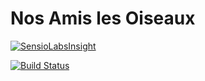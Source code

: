 # Nos Amis les Oiseaux
[![SensioLabsInsight](https://insight.sensiolabs.com/projects/f7fd228a-c132-4ec4-aec5-eb5fa980a9e7/small.png)](https://insight.sensiolabs.com/projects/f7fd228a-c132-4ec4-aec5-eb5fa980a9e7)


[![Build Status](https://travis-ci.org/PierreSylvain/nao.svg?branch=master)](https://travis-ci.org/PierreSylvain/nao)
